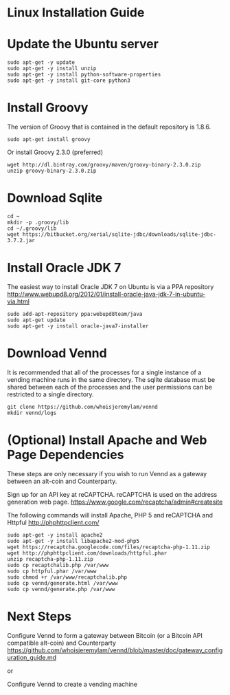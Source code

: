 Linux Installation Guide
========================

Update the Ubuntu server
========================
```
sudo apt-get -y update
sudo apt-get -y install unzip
sudo apt-get -y install python-software-properties
sudo apt-get -y install git-core python3
```

Install Groovy
==============
The version of Groovy that is contained in the default repository is 1.8.6.

```
sudo apt-get install groovy
```

Or install Groovy 2.3.0 (preferred)

```
wget http://dl.bintray.com/groovy/maven/groovy-binary-2.3.0.zip
unzip groovy-binary-2.3.0.zip
```

Download Sqlite
===============
```
cd ~
mkdir -p .groovy/lib
cd ~/.groovy/lib
wget https://bitbucket.org/xerial/sqlite-jdbc/downloads/sqlite-jdbc-3.7.2.jar
```

Install Oracle JDK 7
====================
The easiest way to install Oracle JDK 7 on Ubuntu is via a PPA repository http://www.webupd8.org/2012/01/install-oracle-java-jdk-7-in-ubuntu-via.html

```
sudo add-apt-repository ppa:webupd8team/java
sudo apt-get update
sudo apt-get -y install oracle-java7-installer
```

Download Vennd
==============

It is recommended that all of the processes for a single instance of a vending machine runs in the same directory. The sqlite database must be shared between each of the processes and the user permissions can be restricted to a single directory.

```
git clone https://github.com/whoisjeremylam/vennd
mkdir vennd/logs
```


(Optional) Install Apache and Web Page Dependencies
===================================================
These steps are only necessary if you wish to run Vennd as a gateway between an alt-coin and Counterparty.

Sign up for an API key at reCAPTCHA. reCAPTCHA is used on the address generation web page.
https://www.google.com/recaptcha/admin#createsite

The following commands will install Apache, PHP 5 and reCAPTCHA and Httpful http://phphttpclient.com/

```
sudo apt-get -y install apache2
sudo apt-get -y install libapache2-mod-php5
wget https://recaptcha.googlecode.com/files/recaptcha-php-1.11.zip
wget http://phphttpclient.com/downloads/httpful.phar
unzip recaptcha-php-1.11.zip
sudo cp recaptchalib.php /var/www
sudo cp httpful.phar /var/www
sudo chmod +r /var/www/recaptchalib.php
sudo cp vennd/generate.html /var/www
sudo cp vennd/generate.php /var/www
```


Next Steps
==========
Configure Vennd to form a gateway between Bitcoin (or a Bitcoin API compatible alt-coin) and Counterparty https://github.com/whoisjeremylam/vennd/blob/master/doc/gateway_configuration_guide.md

or

Configure Vennd to create a vending machine
